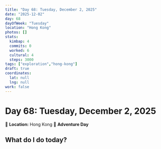 ```yaml
---
title: "Day 68: Tuesday, December 2, 2025"
date: "2025-12-02"
day: 68
dayOfWeek: "Tuesday"
location: "Hong Kong"
photos: []
stats:
  kimbap: 4
  commits: 0
  worked: 6
  cultural: 4
  steps: 3000
tags: ["exploration","hong-kong"]
draft: true
coordinates:
  lat: null
  lng: null
work: false
---
```

# Day 68: Tuesday, December 2, 2025

📍 **Location:** Hong Kong
🎒 **Adventure Day**

## What do I do today?


